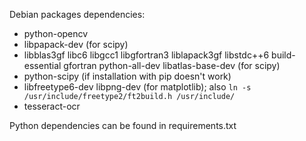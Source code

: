 Debian packages dependencies:

- python-opencv
- libpapack-dev (for scipy)
- libblas3gf libc6 libgcc1 libgfortran3 liblapack3gf  libstdc++6 build-essential gfortran python-all-dev libatlas-base-dev (for scipy)
- python-scipy (if installation with pip doesn't work)
- libfreetype6-dev libpng-dev (for matplotlib); also
    `ln -s /usr/include/freetype2/ft2build.h /usr/include/`
- tesseract-ocr

Python dependencies can be found in requirements.txt
